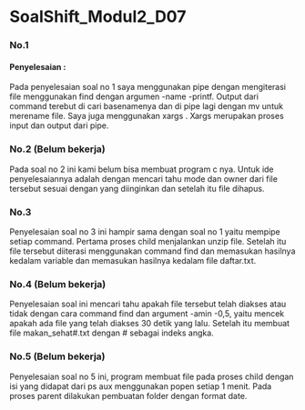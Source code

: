 # SoalShift_Modul2_D07

### No.1

#### Penyelesaian :
Pada penyelesaian soal no 1 saya menggunakan pipe dengan mengiterasi file menggunakan find dengan argumen -name -printf. Output dari command terebut di cari basenamenya dan di pipe lagi dengan mv untuk merename file. Saya juga menggunakan xargs . Xargs merupakan proses input dan output dari pipe.

### No.2 (Belum bekerja)
Pada soal no 2 ini kami belum bisa membuat program c nya. Untuk ide penyelesaiannya adalah dengan mencari tahu mode dan owner dari file tersebut sesuai dengan yang diinginkan dan setelah itu file dihapus.

### No.3
Penyelesaian soal no 3 ini hampir sama dengan soal no 1 yaitu mempipe setiap command. Pertama proses child menjalankan unzip file. Setelah itu file tersebut diiterasi menggunakan command find dan memasukan hasilnya kedalam variable dan memasukan hasilnya kedalam file daftar.txt.

### No.4 (Belum bekerja)
Penyelesaian soal ini mencari tahu apakah file tersebut telah diakses atau tidak dengan cara command find dan argument -amin -0,5, yaitu mencek apakah ada file yang telah diakses 30 detik yang lalu. Setelah itu membuat file makan_sehat#.txt dengan # sebagai indeks angka.

### No.5 (Belum bekerja)
Penyelesaian soal no 5 ini, program membuat file pada proses child dengan isi yang didapat dari ps aux menggunakan popen setiap 1 menit. Pada proses parent dilakukan pembuatan folder dengan format date.
